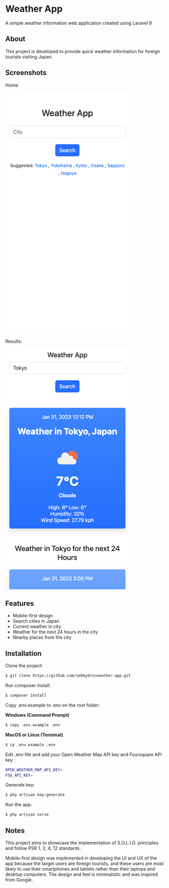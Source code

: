 
# Weather App

A simple weather information web application created using Laravel 9

## About

This project is developed to provide quick weather information for foreign tourists visiting Japan.

## Screenshots

Home:

![ScreenShot](https://github.com/sebbydrn/readme-contents/blob/main/weather-app/weather-app-home.png)


Results:

![ScreenShot](https://github.com/sebbydrn/readme-contents/blob/main/weather-app/weather-app-results.png)

## Features

* Mobile-first design
* Search cities in Japan
* Current weather in city
* Weather for the next 24 hours in the city
* Nearby places from the city

## Installation

Clone the project:

```bash
$ git clone https://github.com/sebbydrn/weather-app.git
```

Run composer install:

```bash
$ composer install
```

Copy .env.example to .env on the root folder:

**Windows (Command Prompt)**

```bash
$ copy .env.example .env
```

**MacOS or Linux (Terminal)**

```bash
$ cp .env.example .env
```

Edit .env file and add your Open Weather Map API key and Foursquare API key :

```bash
OPEN_WEATHER_MAP_API_KEY=
FSQ_API_KEY=
```

Generate key:

```bash
$ php artisan key:generate
```

Run the app:

```bash
$ php artisan serve
```

## Notes

This project aims to showcase the implementation of S.O.L.I.D. principles and follow PSR 1, 2, 4, 12 standards.

Mobile-first design was implemented in developing the UI and UX of the app because the target users are foreign tourists, and these users are most likely to use their smartphones and tablets rather than their laptops and desktop computers. The design and feel is minimalistic and was inspired from Google.